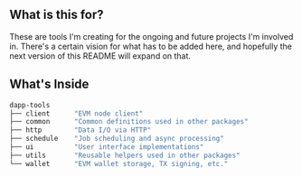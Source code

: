 ## What is this for?

These are tools I'm creating for the ongoing and future projects I'm involved in. There's a certain vision for what has to be added here, and hopefully the next version of this README will expand on that.

## What's Inside

```ml
dapp-tools
├── client      "EVM node client"
├── common      "Common definitions used in other packages"
├── http        "Data I/O via HTTP"
├── schedule    "Job scheduling and async processing"
├── ui          "User interface implementations"
├── utils       "Reusable helpers used in other packages"
└── wallet      "EVM wallet storage, TX signing, etc."
```